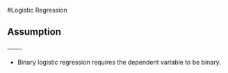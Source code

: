 #Logistic Regression

## Assumption 
——-
* Binary logistic regression requires the dependent variable to be binary.
